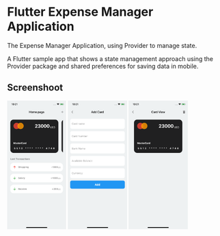 # Flutter Expense Manager Application

The Expense Manager Application, using Provider to manage state.

A Flutter sample app that shows a state management approach using the Provider package and shared preferences for saving data in mobile.


## Screenshoot

<img src="assets/images/preview1.png" height="300em" />
<img src="assets/images/preview2.png" height="300em" />
<img src="assets/images/preview3.png" height="300em" />

